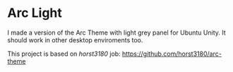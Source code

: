 # Arc Light

I made a version of the Arc Theme with light grey panel for Ubuntu Unity. It should work in other desktop enviroments too.

This project is based on *horst3180* job:
<a href="https://github.com/horst3180/arc-theme" target="blank">https://github.com/horst3180/arc-theme</a>